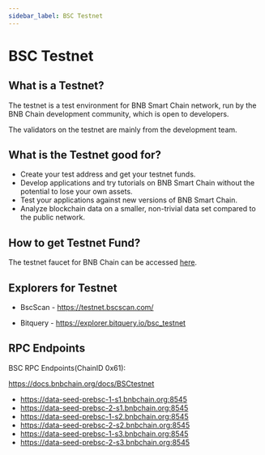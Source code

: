 ```yaml
---
sidebar_label: BSC Testnet
---
```


# BSC Testnet

## What is a Testnet?

The testnet is a test environment for BNB Smart Chain network, run by the BNB Chain development community, which is open to developers.

The validators on the testnet are mainly from the development team.

## What is the Testnet good for?

- Create your test address and get your testnet funds.
- Develop applications and try tutorials on BNB Smart Chain without the potential to lose your own assets.
- Test your applications against new versions of BNB Smart Chain.
- Analyze blockchain data on a smaller, non-trivial data set compared to the public network.

## How to get Testnet Fund?

The testnet faucet for BNB Chain can be accessed [here](https://testnet.bnbchain.org/faucet-smart).

## Explorers for Testnet

* BscScan - https://testnet.bscscan.com/
 
* Bitquery - https://explorer.bitquery.io/bsc_testnet

## RPC Endpoints
BSC RPC Endpoints(ChainID 0x61):

https://docs.bnbchain.org/docs/BSCtestnet

- https://data-seed-prebsc-1-s1.bnbchain.org:8545
- https://data-seed-prebsc-2-s1.bnbchain.org:8545
- https://data-seed-prebsc-1-s2.bnbchain.org:8545
- https://data-seed-prebsc-2-s2.bnbchain.org:8545
- https://data-seed-prebsc-1-s3.bnbchain.org:8545
- https://data-seed-prebsc-2-s3.bnbchain.org:8545
